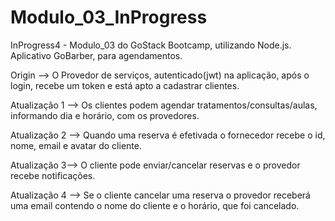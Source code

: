 # Modulo_03_InProgress
InProgress4 - Modulo_03 do GoStack Bootcamp, utilizando Node.js. Aplicativo GoBarber, para agendamentos. 

Origin --> O Provedor de serviços, autenticado(jwt) na aplicação, após o login, recebe um token e está apto a cadastrar clientes.

Atualização 1 --> Os clientes podem agendar tratamentos/consultas/aulas, informando dia e horário, com os provedores. 

Atualização 2 --> Quando uma reserva é efetivada o fornecedor recebe o id, nome, email e avatar do cliente. 

Atualização 3--> O cliente pode enviar/cancelar reservas e o provedor recebe notificações.

Atualização 4 --> Se o cliente cancelar uma reserva o provedor receberá uma email contendo o nome do cliente e o horário, que foi cancelado.
